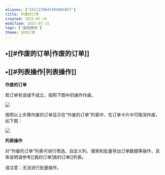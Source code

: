 ```yaml
---
aliases: ["2511179647494001057"]
title: 作废的订单
created: 2025-07-15
modified: 2025-07-15
tags: ['基础模块']
theme: 合同订单
---
```


## •[[#作废的订单|作废的订单]]

## •[[#列表操作|列表操作]]

**作废的订单**

若订单有误或不成立，按照下图中的操作作废。

![](908b0e294d508b25a72199bd3bacf88f.jpg)

按照以上步骤作废的订单显示在“作废的订单”列表中，在订单卡片中可取消作废，如下图：

![](cd7b82577e5808ad7e8866823e1fd966.jpg)

**列表操作**

对“作废的订单”列表可进行筛选、自定义列、搜索和批量导出订单数据等操作，具体说明请参考[[我的订单|我的订单]]列表。

请注意：无法进行批量操作。